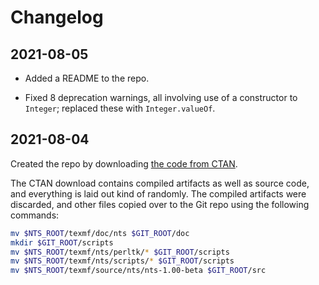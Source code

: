 # Changelog

## 2021-08-05

- Added a README to the repo.

- Fixed 8 deprecation warnings, all involving use of a constructor to `Integer`;
    replaced these with `Integer.valueOf`.

## 2021-08-04

Created the repo by downloading [the code from CTAN](https://ctan.org/tex-archive/systems/nts?lang=en).

The CTAN download contains compiled artifacts as well as source code, and everything is laid out
    kind of randomly.
The compiled artifacts were discarded, and other files copied over to the Git repo using the following commands:

```sh
mv $NTS_ROOT/texmf/doc/nts $GIT_ROOT/doc        
mkdir $GIT_ROOT/scripts
mv $NTS_ROOT/texmf/nts/perltk/* $GIT_ROOT/scripts
mv $NTS_ROOT/texmf/nts/scripts/* $GIT_ROOT/scripts
mv $NTS_ROOT/texmf/source/nts/nts-1.00-beta $GIT_ROOT/src
```
